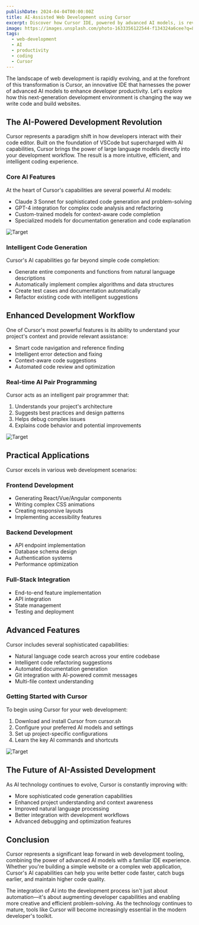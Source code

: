 ```yaml
---
publishDate: 2024-04-04T00:00:00Z
title: AI-Assisted Web Development using Cursor
excerpt: Discover how Cursor IDE, powered by advanced AI models, is revolutionizing web development by offering intelligent code completion, refactoring, and pair programming capabilities.
image: https://images.unsplash.com/photo-1633356122544-f134324a6cee?q=80&w=2070&auto=format&fit=crop&ixlib=rb-4.0.3&ixid=M3wxMjA3fDB8MHxwaG90by1wYWdlfHx8fGVufDB8fHx8fA%3D%3D
tags:
  - web-development
  - AI
  - productivity
  - coding
  - Cursor
---
```


The landscape of web development is rapidly evolving, and at the forefront of this transformation is Cursor, an innovative IDE that harnesses the power of advanced AI models to enhance developer productivity. Let's explore how this next-generation development environment is changing the way we write code and build websites.

## The AI-Powered Development Revolution

Cursor represents a paradigm shift in how developers interact with their code editor. Built on the foundation of VSCode but supercharged with AI capabilities, Cursor brings the power of large language models directly into your development workflow. The result is a more intuitive, efficient, and intelligent coding experience.

### Core AI Features

At the heart of Cursor's capabilities are several powerful AI models:

- Claude 3 Sonnet for sophisticated code generation and problem-solving
- GPT-4 integration for complex code analysis and refactoring
- Custom-trained models for context-aware code completion
- Specialized models for documentation generation and code explanation

![Target](https://images.unsplash.com/photo-1542831371-29b0f74f9713?q=80&w=2070&auto=format&fit=crop&ixlib=rb-4.0.3&ixid=M3wxMjA3fDB8MHxwaG90by1wYWdlfHx8fGVufDB8fHx8fA%3D%3D)

### Intelligent Code Generation

Cursor's AI capabilities go far beyond simple code completion:

- Generate entire components and functions from natural language descriptions
- Automatically implement complex algorithms and data structures
- Create test cases and documentation automatically
- Refactor existing code with intelligent suggestions

## Enhanced Development Workflow

One of Cursor's most powerful features is its ability to understand your project's context and provide relevant assistance:

- Smart code navigation and reference finding
- Intelligent error detection and fixing
- Context-aware code suggestions
- Automated code review and optimization

### Real-time AI Pair Programming

Cursor acts as an intelligent pair programmer that:

1. Understands your project's architecture
2. Suggests best practices and design patterns
3. Helps debug complex issues
4. Explains code behavior and potential improvements

![Target](https://images.unsplash.com/photo-1461749280684-dccba630e2f6?q=80&w=2069&auto=format&fit=crop&ixlib=rb-4.0.3&ixid=M3wxMjA3fDB8MHxwaG90by1wYWdlfHx8fGVufDB8fHx8fA%3D%3D)

## Practical Applications

Cursor excels in various web development scenarios:

### Frontend Development
- Generating React/Vue/Angular components
- Writing complex CSS animations
- Creating responsive layouts
- Implementing accessibility features

### Backend Development
- API endpoint implementation
- Database schema design
- Authentication systems
- Performance optimization

### Full-Stack Integration
- End-to-end feature implementation
- API integration
- State management
- Testing and deployment

## Advanced Features

Cursor includes several sophisticated capabilities:

- Natural language code search across your entire codebase
- Intelligent code refactoring suggestions
- Automated documentation generation
- Git integration with AI-powered commit messages
- Multi-file context understanding

### Getting Started with Cursor

To begin using Cursor for your web development:

1. Download and install Cursor from cursor.sh
2. Configure your preferred AI models and settings
3. Set up project-specific configurations
4. Learn the key AI commands and shortcuts

![Target](https://images.unsplash.com/photo-1555066931-4365d14bab8c?q=80&w=2070&auto=format&fit=crop&ixlib=rb-4.0.3&ixid=M3wxMjA3fDB8MHxwaG90by1wYWdlfHx8fGVufDB8fHx8fA%3D%3D)

## The Future of AI-Assisted Development

As AI technology continues to evolve, Cursor is constantly improving with:

- More sophisticated code generation capabilities
- Enhanced project understanding and context awareness
- Improved natural language processing
- Better integration with development workflows
- Advanced debugging and optimization features

## Conclusion

Cursor represents a significant leap forward in web development tooling, combining the power of advanced AI models with a familiar IDE experience. Whether you're building a simple website or a complex web application, Cursor's AI capabilities can help you write better code faster, catch bugs earlier, and maintain higher code quality.

The integration of AI into the development process isn't just about automation—it's about augmenting developer capabilities and enabling more creative and efficient problem-solving. As the technology continues to mature, tools like Cursor will become increasingly essential in the modern developer's toolkit. 